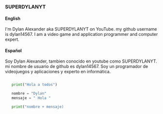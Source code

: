 ### SUPERDYLANYT

#### English

I'm Dylan Alexander aka SUPERDYLANYT on YouTube. my github username is dylan14567. I am a video game and application programmer and computer expert.

#### Español

Soy Dylan Alexander, tambien conocido en youtube como SUPERDYLANYT. mi nombre de usuario de github es dylan14567. Soy un programador de videojuegos y aplicaciones y experto en informática.

```python

   print("Hola a todos")

   nombre = "Dylan"
   mensaje = " Hola "

   print("nombre + mensaje)

   

    
    

```
